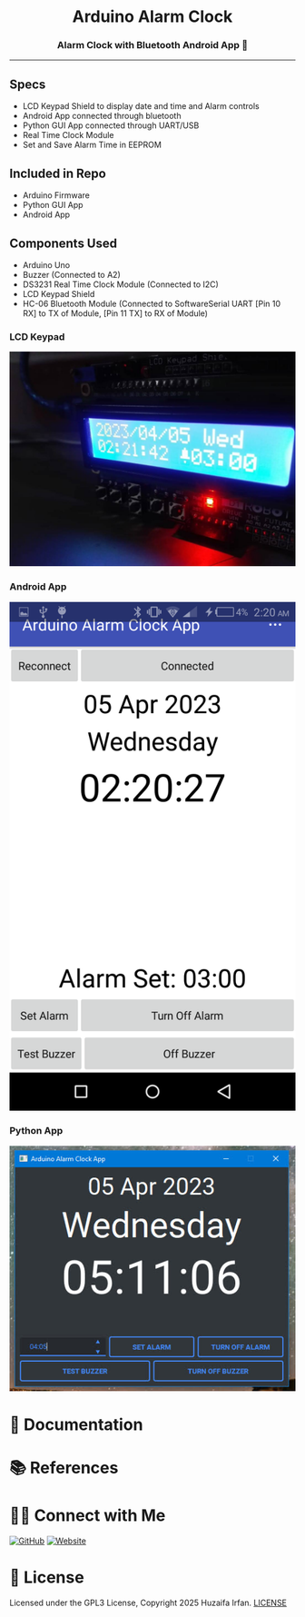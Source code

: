 <div align="center">
  <h1>Arduino Alarm Clock</h1>
  <p><h3 align="center">Alarm Clock with Bluetooth Android App  🚀</h3></p>
</div>

<hr>


## Specs
- LCD Keypad Shield to display date and time and Alarm controls
- Android App connected through bluetooth
- Python GUI App connected through UART/USB
- Real Time Clock Module
- Set and Save Alarm Time in EEPROM

## Included in Repo
- Arduino Firmware
- Python GUI App
- Android App


## Components Used
- Arduino Uno
- Buzzer (Connected to A2)
- DS3231 Real Time Clock Module (Connected to I2C)
- LCD Keypad Shield
- HC-06 Bluetooth Module (Connected to SoftwareSerial UART [Pin 10 RX] to TX of Module, [Pin 11 TX] to RX of Module)


### LCD Keypad
![lcd keypad](lcd.jpg)

### Android App
![android_app](android_app.png)

### Python App
![python app](python_app.jpg)





# 📝 Documentation

# 📚 References


# 🤝🏻 Connect with Me

[![GitHub](https://img.shields.io/badge/Github-%23222.svg?style=for-the-badge&logo=github&logoColor=white)](https://github.com/HuzaifaIrfan/)
[![Website](https://img.shields.io/badge/Website-%23222.svg?style=for-the-badge&logo=google-chrome&logoColor==%234285F4)](https://www.huzaifairfan.com)

# 📜 License

Licensed under the GPL3 License, Copyright 2025 Huzaifa Irfan. [LICENSE](LICENSE)
